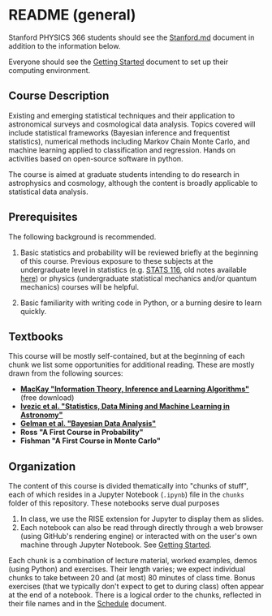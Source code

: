# README (general)

Stanford PHYSICS 366 students should see the [Stanford.md](doc/Stanford.md) document in addition to the information below.

Everyone should see the [Getting Started](doc/GettingStarted.md) document to set up their computing environment.

## Course Description

Existing and emerging statistical techniques and their application to astronomical surveys and cosmological data analysis. Topics covered will include statistical frameworks (Bayesian inference and frequentist statistics), numerical methods including Markov Chain Monte Carlo, and machine learning applied to classification and regression. Hands on activities based on open-source software in python.

The course is aimed at graduate students intending to do research in astrophysics and cosmology, although the content is broadly applicable to statistical data analysis.

## Prerequisites

The following background is recommended.

1. Basic statistics and probability will be reviewed briefly at the beginning of this course.
Previous exposure to these subjects at the undergraduate level in statistics (e.g. [STATS 116](https://explorecourses.stanford.edu/search?view=catalog&filter-coursestatus-Active=on&page=0&catalog=&academicYear=&q=STATS+116%3A+Theory+of+Probability&collapse=),
old notes available [here](http://statweb.stanford.edu/~susan/courses/s116/)) or physics
(undergraduate statistical mechanics and/or quantum mechanics) courses will be helpful.

2. Basic familiarity with writing code in Python, or a burning desire to learn quickly.

## Textbooks

This course will be mostly self-contained, but at the beginning of each chunk we list some opportunities for additional reading.
These are mostly drawn from the following sources:
* **[MacKay "Information Theory, Inference and Learning Algorithms"](http://www.inference.phy.cam.ac.uk/mackay/itprnn/book.html)** (free download)
* **[Ivezic et al. "Statistics, Data Mining and Machine Learning in Astronomy"](http://www.astroml.org/)**
* **[Gelman et al. "Bayesian Data Analysis"](http://www.stat.columbia.edu/~gelman/book/)**
* **Ross "A First Course in Probability"**
* **Fishman "A First Course in Monte Carlo"**

## Organization

The content of this course is divided thematically into "chunks of stuff", each of which resides in a Jupyter Notebook (`.ipynb`) file in the `chunks` folder of this repository.
These notebooks serve dual purposes

1. In class, we use the RISE extension for Jupyter to display them as slides.
2. Each notebook can also be read through directly through a web browser (using GitHub's rendering engine) or interacted with on the user's own machine through Jupyter Notebook.
See [Getting Started](doc/GettingStarted.md).

Each chunk is a combination of lecture material, worked examples, demos (using Python) and exercises.
Their length varies; we expect individual chunks to take between 20 and (at most) 80 minutes of class time.
Bonus exercises (that we typically don't expect to get to during class) often appear at the end of a notebook.
There is a logical order to the chunks, reflected in their file names and in the [Schedule](doc/Schedule.md) document.
